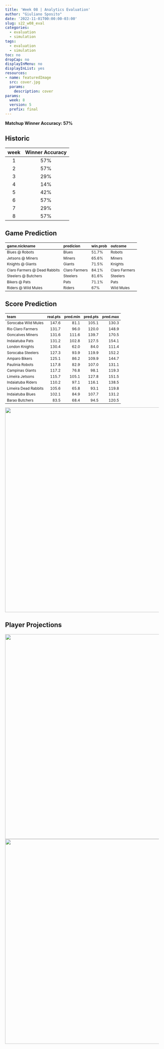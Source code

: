 ```yaml
---
title: 'Week 08 | Analytics Evaluation'
author: "Giuliano Sposito"
date: '2022-11-01T00:00:00-03:00'
slug: s22_w08_eval
categories:
  - evaluation
  - simulation
tags:
  - evaluation
  - simulation
toc: no
dropCap: no
displayInMenu: no
displayInList: yes
resources:
- name: featuredImage
  src: cover.jpg
  params:
    description: cover
params:
  week: 8
  version: 5
  prefix: final
---
```

<script src="{{< blogdown/postref >}}index_files/kePrint/kePrint.js"></script>
<link href="{{< blogdown/postref >}}index_files/lightable/lightable.css" rel="stylesheet" />
<script src="{{< blogdown/postref >}}index_files/kePrint/kePrint.js"></script>
<link href="{{< blogdown/postref >}}index_files/lightable/lightable.css" rel="stylesheet" />

**Matchup Winner Accuracy: 57%**

<!--more-->

## Historic

| week | Winner Accuracy |
|:----:|:---------------:|
| 1    |       57%       |
| 2    |       57%       |
| 3    |       29%       |
| 4    |       14%       |
| 5    |       42%       |
| 6    |       57%       |
| 7    |       29%       |
| 8    |       57%       |







## Game Prediction

<table class="table" style="font-size: 12px; margin-left: auto; margin-right: auto;">
 <thead>
  <tr>
   <th style="text-align:left;"> game.nickname </th>
   <th style="text-align:left;"> predicion </th>
   <th style="text-align:left;"> win.prob </th>
   <th style="text-align:left;"> outcome </th>
  </tr>
 </thead>
<tbody>
  <tr>
   <td style="text-align:left;"> Blues @ Robots </td>
   <td style="text-align:left;"> Blues </td>
   <td style="text-align:left;"> 51.7% </td>
   <td style="text-align:left;"> Robots </td>
  </tr>
  <tr>
   <td style="text-align:left;"> Jetsons @ Miners </td>
   <td style="text-align:left;"> Miners </td>
   <td style="text-align:left;"> 65.6% </td>
   <td style="text-align:left;"> Miners </td>
  </tr>
  <tr>
   <td style="text-align:left;"> Knights @ Giants </td>
   <td style="text-align:left;"> Giants </td>
   <td style="text-align:left;"> 71.5% </td>
   <td style="text-align:left;"> Knights </td>
  </tr>
  <tr>
   <td style="text-align:left;"> Claro Farmers @ Dead Rabbits </td>
   <td style="text-align:left;"> Claro Farmers </td>
   <td style="text-align:left;"> 84.1% </td>
   <td style="text-align:left;"> Claro Farmers </td>
  </tr>
  <tr>
   <td style="text-align:left;"> Steelers @ Butchers </td>
   <td style="text-align:left;"> Steelers </td>
   <td style="text-align:left;"> 81.6% </td>
   <td style="text-align:left;"> Steelers </td>
  </tr>
  <tr>
   <td style="text-align:left;"> Bikers @ Pats </td>
   <td style="text-align:left;"> Pats </td>
   <td style="text-align:left;"> 71.1% </td>
   <td style="text-align:left;"> Pats </td>
  </tr>
  <tr>
   <td style="text-align:left;"> Riders @ Wild Mules </td>
   <td style="text-align:left;"> Riders </td>
   <td style="text-align:left;"> 67% </td>
   <td style="text-align:left;"> Wild Mules </td>
  </tr>
</tbody>
</table>


## Score Prediction

<table class="table" style="font-size: 12px; margin-left: auto; margin-right: auto;">
 <thead>
  <tr>
   <th style="text-align:left;"> team </th>
   <th style="text-align:right;"> real.pts </th>
   <th style="text-align:right;"> pred.min </th>
   <th style="text-align:right;"> pred.pts </th>
   <th style="text-align:right;"> pred.max </th>
  </tr>
 </thead>
<tbody>
  <tr>
   <td style="text-align:left;"> Sorocaba Wild Mules </td>
   <td style="text-align:right;"> 147.6 </td>
   <td style="text-align:right;"> 81.1 </td>
   <td style="text-align:right;"> 105.1 </td>
   <td style="text-align:right;"> 130.3 </td>
  </tr>
  <tr>
   <td style="text-align:left;"> Rio Claro Farmers </td>
   <td style="text-align:right;"> 131.7 </td>
   <td style="text-align:right;"> 96.0 </td>
   <td style="text-align:right;"> 120.0 </td>
   <td style="text-align:right;"> 148.9 </td>
  </tr>
  <tr>
   <td style="text-align:left;"> Goncalves Miners </td>
   <td style="text-align:right;"> 131.6 </td>
   <td style="text-align:right;"> 111.6 </td>
   <td style="text-align:right;"> 139.7 </td>
   <td style="text-align:right;"> 170.5 </td>
  </tr>
  <tr>
   <td style="text-align:left;"> Indaiatuba Pats </td>
   <td style="text-align:right;"> 131.2 </td>
   <td style="text-align:right;"> 102.8 </td>
   <td style="text-align:right;"> 127.5 </td>
   <td style="text-align:right;"> 154.1 </td>
  </tr>
  <tr>
   <td style="text-align:left;"> London Knights </td>
   <td style="text-align:right;"> 130.4 </td>
   <td style="text-align:right;"> 62.0 </td>
   <td style="text-align:right;"> 84.0 </td>
   <td style="text-align:right;"> 111.4 </td>
  </tr>
  <tr>
   <td style="text-align:left;"> Sorocaba Steelers </td>
   <td style="text-align:right;"> 127.3 </td>
   <td style="text-align:right;"> 93.9 </td>
   <td style="text-align:right;"> 119.9 </td>
   <td style="text-align:right;"> 152.2 </td>
  </tr>
  <tr>
   <td style="text-align:left;"> Amparo Bikers </td>
   <td style="text-align:right;"> 125.1 </td>
   <td style="text-align:right;"> 86.2 </td>
   <td style="text-align:right;"> 109.9 </td>
   <td style="text-align:right;"> 144.7 </td>
  </tr>
  <tr>
   <td style="text-align:left;"> Paulinia Robots </td>
   <td style="text-align:right;"> 117.8 </td>
   <td style="text-align:right;"> 82.9 </td>
   <td style="text-align:right;"> 107.0 </td>
   <td style="text-align:right;"> 131.1 </td>
  </tr>
  <tr>
   <td style="text-align:left;"> Campinas Giants </td>
   <td style="text-align:right;"> 117.2 </td>
   <td style="text-align:right;"> 76.8 </td>
   <td style="text-align:right;"> 98.1 </td>
   <td style="text-align:right;"> 119.3 </td>
  </tr>
  <tr>
   <td style="text-align:left;"> Limeira Jetsons </td>
   <td style="text-align:right;"> 115.7 </td>
   <td style="text-align:right;"> 105.1 </td>
   <td style="text-align:right;"> 127.8 </td>
   <td style="text-align:right;"> 151.5 </td>
  </tr>
  <tr>
   <td style="text-align:left;"> Indaiatuba Riders </td>
   <td style="text-align:right;"> 110.2 </td>
   <td style="text-align:right;"> 97.1 </td>
   <td style="text-align:right;"> 116.1 </td>
   <td style="text-align:right;"> 138.5 </td>
  </tr>
  <tr>
   <td style="text-align:left;"> Limeira Dead Rabbits </td>
   <td style="text-align:right;"> 105.6 </td>
   <td style="text-align:right;"> 65.8 </td>
   <td style="text-align:right;"> 93.1 </td>
   <td style="text-align:right;"> 119.8 </td>
  </tr>
  <tr>
   <td style="text-align:left;"> Indaiatuba Blues </td>
   <td style="text-align:right;"> 102.1 </td>
   <td style="text-align:right;"> 84.9 </td>
   <td style="text-align:right;"> 107.7 </td>
   <td style="text-align:right;"> 131.2 </td>
  </tr>
  <tr>
   <td style="text-align:left;"> Barao Butchers </td>
   <td style="text-align:right;"> 83.5 </td>
   <td style="text-align:right;"> 68.4 </td>
   <td style="text-align:right;"> 94.5 </td>
   <td style="text-align:right;"> 120.5 </td>
  </tr>
</tbody>
</table>


<img src="{{< blogdown/postref >}}index_files/figure-html/scoreChart-1.png" width="672" />

## Player Projections

<img src="{{< blogdown/postref >}}index_files/figure-html/pointsProj-1.png" width="672" />

<img src="{{< blogdown/postref >}}index_files/figure-html/projErrors-1.png" width="672" />


